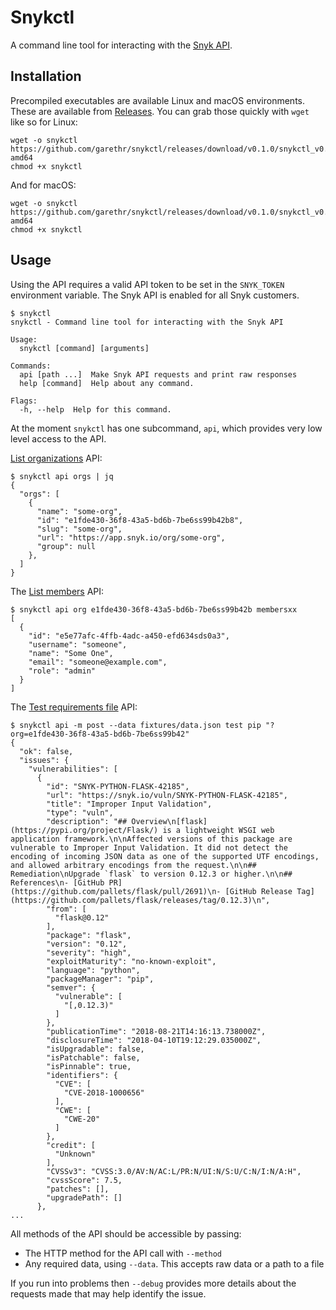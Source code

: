 # Snykctl

A command line tool for interacting with the [Snyk API](https://snyk.docs.apiary.io/).

## Installation

Precompiled executables are available Linux and macOS environments. These are available from [Releases](https://github.com/garethr/snykctl/releases). You can grab those quickly with `wget` like so for Linux:

```console
wget -o snykctl https://github.com/garethr/snykctl/releases/download/v0.1.0/snykctl_v0.1.0_linux-amd64
chmod +x snykctl
```

And for macOS:

```console
wget -o snykctl https://github.com/garethr/snykctl/releases/download/v0.1.0/snykctl_v0.1.0_darwin-amd64
chmod +x snykctl
```

## Usage

Using the API requires a valid API token to be set in the `SNYK_TOKEN` environment variable. The Snyk API is
enabled for all Snyk customers.

```console
$ snykctl
snykctl - Command line tool for interacting with the Snyk API

Usage:
  snykctl [command] [arguments]

Commands:
  api [path ...]  Make Snyk API requests and print raw responses
  help [command]  Help about any command.

Flags:
  -h, --help  Help for this command.
```

At the moment `snykctl` has one subcommand, `api`, which provides very low level access to the API. 

[List organizations](https://snyk.docs.apiary.io/#reference/organizations/the-snyk-organization-for-a-request/list-all-the-organizations-a-user-belongs-to) API:

```console
$ snykctl api orgs | jq
{
  "orgs": [
    {
      "name": "some-org",
      "id": "e1fde430-36f8-43a5-bd6b-7be6ss99b42b8",
      "slug": "some-org",
      "url": "https://app.snyk.io/org/some-org",
      "group": null
    },
  ]
}
```

The [List members](https://snyk.docs.apiary.io/#reference/organizations/members-in-organization/list-members) API:

```console
$ snykctl api org e1fde430-36f8-43a5-bd6b-7be6ss99b42b membersxx
[
  {
    "id": "e5e77afc-4ffb-4adc-a450-efd634sds0a3",
    "username": "someone",
    "name": "Some One",
    "email": "someone@example.com",
    "role": "admin"
  }
]
```

The [Test requirements file](https://snyk.docs.apiary.io/#reference/test/pip/test-requirements.txt-file) API:

```console
$ snykctl api -m post --data fixtures/data.json test pip "?org=e1fde430-36f8-43a5-bd6b-7be6ss99b42"
{
  "ok": false,
  "issues": {
    "vulnerabilities": [
      {
        "id": "SNYK-PYTHON-FLASK-42185",
        "url": "https://snyk.io/vuln/SNYK-PYTHON-FLASK-42185",
        "title": "Improper Input Validation",
        "type": "vuln",
        "description": "## Overview\n[flask](https://pypi.org/project/Flask/) is a lightweight WSGI web application framework.\n\nAffected versions of this package are vulnerable to Improper Input Validation. It did not detect the encoding of incoming JSON data as one of the supported UTF encodings, and allowed arbitrary encodings from the request.\n\n## Remediation\nUpgrade `flask` to version 0.12.3 or higher.\n\n## References\n- [GitHub PR](https://github.com/pallets/flask/pull/2691)\n- [GitHub Release Tag](https://github.com/pallets/flask/releases/tag/0.12.3)\n",
        "from": [
          "flask@0.12"
        ],
        "package": "flask",
        "version": "0.12",
        "severity": "high",
        "exploitMaturity": "no-known-exploit",
        "language": "python",
        "packageManager": "pip",
        "semver": {
          "vulnerable": [
            "[,0.12.3)"
          ]
        },
        "publicationTime": "2018-08-21T14:16:13.738000Z",
        "disclosureTime": "2018-04-10T19:12:29.035000Z",
        "isUpgradable": false,
        "isPatchable": false,
        "isPinnable": true,
        "identifiers": {
          "CVE": [
            "CVE-2018-1000656"
          ],
          "CWE": [
            "CWE-20"
          ]
        },
        "credit": [
          "Unknown"
        ],
        "CVSSv3": "CVSS:3.0/AV:N/AC:L/PR:N/UI:N/S:U/C:N/I:N/A:H",
        "cvssScore": 7.5,
        "patches": [],
        "upgradePath": []
      },
...
```

All methods of the API should be accessible by passing:

* The HTTP method for the API call with `--method` 
* Any required data, using `--data`. This accepts raw data or a path to a file

If you run into problems then `--debug` provides more details about the requests made that may help identify the issue.
